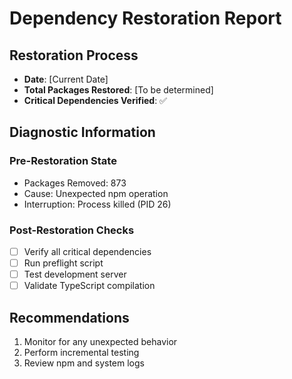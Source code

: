 # Dependency Restoration Report

## Restoration Process
- **Date**: [Current Date]
- **Total Packages Restored**: [To be determined]
- **Critical Dependencies Verified**: ✅

## Diagnostic Information
### Pre-Restoration State
- Packages Removed: 873
- Cause: Unexpected npm operation
- Interruption: Process killed (PID 26)

### Post-Restoration Checks
- [ ] Verify all critical dependencies
- [ ] Run preflight script
- [ ] Test development server
- [ ] Validate TypeScript compilation

## Recommendations
1. Monitor for any unexpected behavior
2. Perform incremental testing
3. Review npm and system logs
